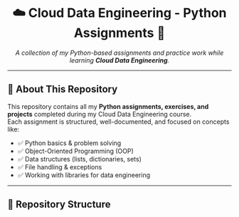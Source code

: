 <h1 align="center">☁️ Cloud Data Engineering - Python Assignments 🚀</h1>

<p align="center">
  <em>A collection of my Python-based assignments and practice work while learning <strong>Cloud Data Engineering</strong>.</em>
</p>

---

## 📌 About This Repository
This repository contains all my **Python assignments, exercises, and projects** completed during my Cloud Data Engineering course.  
Each assignment is structured, well-documented, and focused on concepts like:
- ✅ Python basics & problem solving  
- ✅ Object-Oriented Programming (OOP)  
- ✅ Data structures (lists, dictionaries, sets)  
- ✅ File handling & exceptions  
- ✅ Working with libraries for data engineering  

---

## 📂 Repository Structure
